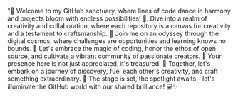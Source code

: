 "🌟 Welcome to my GitHub sanctuary, where lines of code dance in harmony and projects bloom with endless possibilities! 🚀. Dive into a realm of creativity and collaboration, where each repository is a canvas for creativity and a testament to craftsmanship. 🎨 Join me on an odyssey through the digital cosmos, where challenges are opportunities and learning knows no bounds. 🌱 Let's embrace the magic of coding, honor the ethos of open source, and cultivate a vibrant community of passionate creators. 🤝 Your presence here is not just appreciated, it's treasured. 💖 Together, let's embark on a journey of discovery, fuel each other's creativity, and craft something extraordinary. 🌈 The stage is set, the spotlight awaits - let's illuminate the GitHub world with our shared brilliance! 💻✨
<!---
Newby19/Newby19 is a ✨ special ✨ repository because its `README.md` (this file) appears on your GitHub profile.
You can click the Preview link to take a look at your changes.
--->
